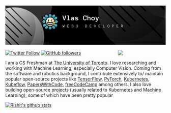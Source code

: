 <a href="https://www.rishit.tech"><img src="https://github.com/ChoyV/ChoyV/blob/master/images/header.png" width="900"></a>
 
<img align='right' src='https://user-images.githubusercontent.com/74038190/212741999-016fddbd-617a-4448-8042-0ecf907aea25.gif' width='150'>

[![Twitter Follow](https://img.shields.io/twitter/follow/vlas_usdt?style=social)](https://twitter.com/intent/follow?screen_name=vlas_usdt) 
[![GitHub followers](https://img.shields.io/github/followers/ChoyV?label=Follow&style=social)](https://github.com/ChoyV)  

I am a CS Freshman at [The University of Toronto](https://web.cs.toronto.edu/). I love researching and working with Machine Learning, especially Computer Vision. Coming from the software and robotics background, I contribute extensively to/ maintain popular open-source projects like [TensorFlow](https://www.tensorflow.org/), [PyTorch](https://pytorch.org/), [Kubernetes](https://kubernetes.io/), [Kubeflow](https://www.kubeflow.org/), [PapersWithCode](https://paperswithcode.com/), [freeCodeCamp](https://www.freecodecamp.org/) among others. I also love building open-source projects (usually related to Kubernetes and Machine Learning), some of which have been pretty popular




[![Rishit's github stats](https://github-readme-stats.vercel.app/api?username=ChoyV&show_icons=true&title_color=fff&icon_color=79ff97&text_color=9f9f9f&bg_color=151515&count_private=true)](https://github.com/ChoyV)
